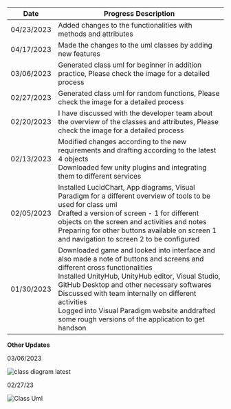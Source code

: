 | Date  | Progress Description |
| ------------- | ------------- |
| 04/23/2023  | Added changes to the functionalities with methods and attributes |
| 04/17/2023  | Made the changes to the uml classes by adding new features |
| 03/06/2023  | Generated class uml for beginner in addition practice, Please check the image for a detailed process|
| 02/27/2023  | Generated class uml for random functions, Please check the image for a detailed process |
| 02/20/2023  | I have discussed with the developer team about the overview of the classes and attributes, Please check the image for a detailed process |
| 02/13/2023  | Modified changes according to the new requirements and drafting according to the latest 4 objects<br>Downloaded few unity plugins and integrating them to different services |
| 02/05/2023  | Installed LucidChart, App diagrams, Visual Paradigm for a different overview of tools to be used for class uml<br>Drafted a version of screen - 1 for different objects on the screen and activities and notes<br>Preparing for other buttons available on screen 1 and navigation to screen 2 to be configured |
| 01/30/2023  | Downloaded game and looked into interface and also made a note of buttons and screens and different cross functionalities<br>Installed UnityHub, UnityHub editor, Visual Studio, GitHub Desktop and other necessary softwares<br>Discussed with team internally on different activities<br>Logged into Visual Paradigm website anddrafted some rough versions of the application to get handson|


<b>Other Updates</b>

03/06/2023

![class diagram latest](https://user-images.githubusercontent.com/126724289/223223995-335a7615-574c-4494-92b6-61f03a5b38b5.png)

02/27/23

![Class Uml](https://user-images.githubusercontent.com/126724289/223218772-29675892-cded-4968-9387-c67d18e33f7a.png)
